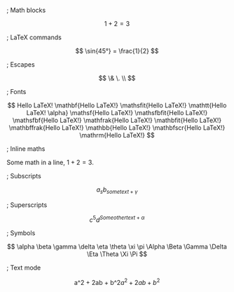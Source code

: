 ; Math blocks

$$
1 + 2 = 3
$$

; LaTeX commands

$$
\sin{45°} = \frac{1}{2}
$$

; Escapes

$$
\& \. \\
$$

; Fonts

$$
Hello LaTeX!
\mathbf{Hello LaTeX!}
\mathsfit{Hello LaTeX!}
\mathtt{Hello LaTeX! \alpha}
\mathsf{Hello LaTeX!}
\mathsfbfit{Hello LaTeX!}
\mathsfbf{Hello LaTeX!}
\mathfrak{Hello LaTeX!}
\mathbfit{Hello LaTeX!}
\mathbffrak{Hello LaTeX!}
\mathbb{Hello LaTeX!}
\mathbfscr{Hello LaTeX!}
\mathrm{Hello LaTeX!}
$$

; Inline maths

Some math in a line, $1+2=3$.

; Subscripts

$$
a_s
b_{some text + \gamma}
$$

; Superscripts

$$
c^5
d^{Some other text + \alpha}
$$

; Symbols

$$
\alpha \beta \gamma \delta \eta \theta \xi \pi
\Alpha \Beta \Gamma \Delta \Eta \Theta \Xi \Pi
$$

; Text mode

$$
\text{a^2 + 2ab + b^2}
a^2 + 2ab + b^2
$$

